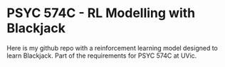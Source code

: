 # PSYC 574C - RL Modelling with Blackjack
 Here is my github repo with a reinforcement learning model designed to learn Blackjack. Part of the requirements for PSYC 574C at UVic. 

